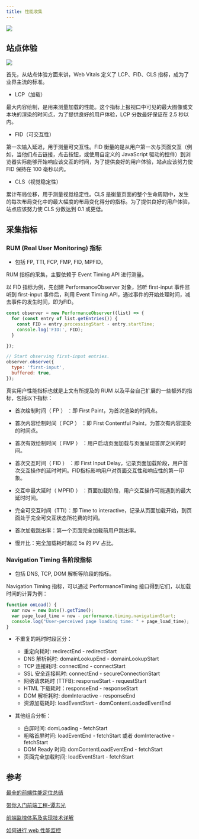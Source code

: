 ```yaml
---
title: 性能收集
---
```


![](https://p3-juejin.byteimg.com/tos-cn-i-k3u1fbpfcp/0c508c2fb5434f4891d4edc2e9f2e44f~tplv-k3u1fbpfcp-zoom-in-crop-mark:1304:0:0:0.awebp)


## 站点体验

![](https://p3-juejin.byteimg.com/tos-cn-i-k3u1fbpfcp/71cb8e5d5cfc4959a0a8ec8b27742ba1~tplv-k3u1fbpfcp-watermark.awebp)

首先，从站点体验方面来讲，Web Vitals 定义了 LCP、FID、CLS 指标，成为了业界主流的标准。


- LCP（加载）

最大内容绘制，是用来测量加载的性能。这个指标上报视口中可见的最大图像或文本块的渲染的时间点，为了提供良好的用户体验，LCP 分数最好保证在 2.5 秒以内。


- FID（可交互性）

第一次输入延迟，用于测量可交互性。FID 衡量的是从用户第一次与页面交互（例如，当他们点击链接，点击按钮，或使用自定义的 JavaScript 驱动的控件）到浏览器实际能够开始响应该交互的时间，为了提供良好的用户体验，站点应该努力使 FID 保持在 100 毫秒以内。


- CLS（视觉稳定性）

累计布局位移，用于测量视觉稳定性。CLS 是衡量页面的整个生命周期中，发生的每次布局变化中的最大幅度的布局变化得分的指标。为了提供良好的用户体验，站点应该努力使 CLS 分数达到 0.1 或更低。


## 采集指标

### RUM (Real User Monitoring) 指标

- 包括 FP, TTI, FCP, FMP, FID, MPFID。

RUM 指标的采集，主要依赖于 Event Timing API 进行测量。

以 FID 指标为例，先创建 PerformanceObserver 对象，监听 first-input 事件监听到 first-input 事件后，利用 Event Timing API，通过事件的开始处理时间，减去事件的发生时间，即为FID。

```js
const observer = new PerformanceObserver((list) => {
  for (const entry of list.getEntries()) {
    const FID = entry.processingStart - entry.startTime;
    console.log('FID:', FID);
  }

});

// Start observing first-input entries.
observer.observe({
  type: 'first-input',
  buffered: true,
});
```

真实用户性能指标也就是上文有所提及的 RUM 以及平台自己扩展的一些额外的指标，包括以下指标：

- 首次绘制时间（ FP ） ：即 First Paint，为首次渲染的时间点。

- 首次内容绘制时间（ FCP ） ：即 First Contentful Paint，为首次有内容渲染的时间点。

- 首次有效绘制时间（ FMP ） ：用户启动页面加载与页面呈现首屏之间的时间。

- 首次交互时间（ FID ） ：即 First Input Delay，记录页面加载阶段，用户首次交互操作的延时时间。FID指标影响用户对页面交互性和响应性的第一印象。

- 交互中最大延时（ MPFID ） ：页面加载阶段，用户交互操作可能遇到的最大延时时间。

- 完全可交互时间（TTI）：即 Time to interactive，记录从页面加载开始，到页面处于完全可交互状态所花费的时间。

- 首次加载跳出率：第一个页面完全加载前用户跳出率。

- 慢开比：完全加载耗时超过 5s 的 PV 占比。

### Navigation Timing 各阶段指标

- 包括 DNS, TCP, DOM 解析等阶段的指标。

Navigation Timing 指标，可以通过 PerformanceTiming 接口得到它们，以加载时间的计算为例：

```js
function onLoad() {
  var now = new Date().getTime();
  var page_load_time = now - performance.timing.navigationStart;
  console.log("User-perceived page loading time: " + page_load_time);
}
```

- 不重复的耗时时段区分：
    - 重定向耗时: redirectEnd - redirectStart
    - DNS 解析耗时: domainLookupEnd - domainLookupStart
    - TCP 连接耗时: connectEnd - connectStart
    - SSL 安全连接耗时: connectEnd - secureConnectionStart
    - 网络请求耗时 (TTFB): responseStart - requestStart
    - HTML 下载耗时：responseEnd - responseStart
    - DOM 解析耗时: domInteractive - responseEnd
    - 资源加载耗时: loadEventStart - domContentLoadedEventEnd

- 其他组合分析：
    - 白屏时间: domLoading - fetchStart
    - 粗略首屏时间: loadEventEnd - fetchStart 或者 domInteractive - fetchStart
    - DOM Ready 时间: domContentLoadEventEnd - fetchStart
    - 页面完全加载时间: loadEventStart - fetchStart

## 参考

[最全的前端性能定位总结](https://juejin.cn/post/7052918009555320839#heading-7)

[带你入门前端工程-谭志光](https://woai3c.gitee.io/introduction-to-front-end-engineering/07.html#%E6%80%A7%E8%83%BD%E6%95%B0%E6%8D%AE%E9%87%87%E9%9B%86)

[前端监控体系及实现技术详解](https://juejin.cn/post/6936562262480158728#heading-6)

[如何进行 web 性能监控](https://mp.weixin.qq.com/s/84XYEr0-USG5fFm-AFwfFQ)
